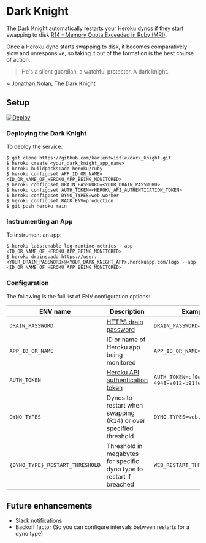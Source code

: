 # Dark Knight

The Dark Knight automatically restarts your Heroku dynos if they start swapping to disk [R14 - Memory Quota Exceeded in Ruby (MRI)](https://devcenter.heroku.com/articles/ruby-memory-use).

Once a Heroku dyno starts swapping to disk, it becomes comparatively slow and unresponsive, so taking it out of the formation is the best course of action.

> He's a silent guardian, a watchful protector. A dark knight.

~ Jonathan Nolan, The Dark Knight

## Setup

[![Deploy](https://www.herokucdn.com/deploy/button.svg)](https://heroku.com/deploy?template=https://github.com/karlentwistle/dark_knight)

### Deploying the Dark Knight

To deploy the service:

    $ git clone https://github.com/karlentwistle/dark_knight.git
    $ heroku create <your_dark_knight_app_name>
    $ heroku buildpacks:add heroku/ruby
    $ heroku config:set APP_ID_OR_NAME=<ID_OR_NAME_OF_HEROKU_APP_BEING_MONITORED>
    $ heroku config:set DRAIN_PASSWORD=<YOUR_DRAIN_PASSWORD>
    $ heroku config:set AUTH_TOKEN=<HEROKU_API_AUTHENTICATION_TOKEN>
    $ heroku config:set DYNO_TYPES=web,worker
    $ heroku config:set RACK_ENV=production
    $ git push heroku main

### Instrumenting an App

To instrument an app:

    $ heroku labs:enable log-runtime-metrics --app <ID_OR_NAME_OF_HEROKU_APP_BEING_MONITORED>
    $ heroku drains:add https://user:<YOUR_DRAIN_PASSWORD>@<YOUR_DARK_KNIGHT_APP>.herokuapp.com/logs --app <ID_OR_NAME_OF_HEROKU_APP_BEING_MONITORED>

### Configuration

The following is the full list of ENV configuration options:

| ENV name | Description | Example | Default | Required |
|---|---|---|---|---|
| `DRAIN_PASSWORD` | [HTTPS drain password](https://devcenter.heroku.com/articles/log-drains#https-drains)  | `DRAIN_PASSWORD=password` | N/A |✅ |
| `APP_ID_OR_NAME` | ID or name of Heroku app being monitored | `APP_ID_OR_NAME=whatismyip` | N/A | ✅ |
| `AUTH_TOKEN` | [Heroku API authentication token](https://devcenter.heroku.com/articles/platform-api-quickstart#authentication) | `AUTH_TOKEN=cf0e05d9-4eca-4948-a012-b91fe9704bab` | N/A | ✅ |
| `DYNO_TYPES` | Dynos to restart when swapping (R14) or over specified threshold | `DYNO_TYPES=web,worker` | `web` | ❌ |
| `{DYNO_TYPE}_RESTART_THRESHOLD` | Threshold in megabytes for specific dyno type to restart if breached | `WEB_RESTART_THRESHOLD=1024` | Dyno memory quota | ❌ |

## Future enhancements

- Slack notifications
- Backoff factor (So you can configure intervals between restarts for a dyno type)

